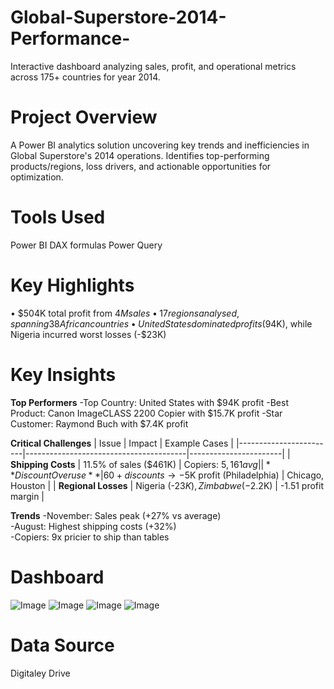 # Global-Superstore-2014-Performance-
Interactive dashboard analyzing sales, profit, and operational metrics across 175+ countries for year 2014.
# Project Overview
A Power BI analytics solution uncovering key trends and inefficiencies in Global Superstore's 2014 operations. Identifies top-performing products/regions, loss drivers, and actionable opportunities for optimization.
# Tools Used
Power BI
DAX formulas 
Power Query 
# Key Highlights
•	$504K total profit from $4M sales  
•	17 regions analysed, spanning 38 African countries 
•	United States dominated profits ($94K), while Nigeria incurred worst losses (-$23K)  
# Key Insights
**Top Performers**
-Top Country: United States with $94K profit 
-Best Product: Canon ImageCLASS 2200 Copier with $15.7K profit
-Star Customer: Raymond Buch with $7.4K profit

**Critical Challenges**
| Issue                  |              Impact                              | Example Cases         |
|------------------------|----------------------------------------|-----------------------|
| **Shipping Costs**     | 11.5% of sales ($461K)            | Copiers: $5,161 avg   |
| **Discount Overuse**   | 60+ discounts → -$5K profit (Philadelphia) | Chicago, Houston  |
| **Regional Losses**    | Nigeria (-$23K), Zimbabwe (-$2.2K)     | -1.51 profit margin  |

 **Trends**
-November: Sales peak (+27% vs average)  
-August: Highest shipping costs (+32%)  
-Copiers: 9x pricier to ship than tables  

# Dashboard
![Image](https://github.com/user-attachments/assets/12b893c0-4f30-417a-b367-b94071c0b74e)
![Image](https://github.com/user-attachments/assets/953f76b7-97f4-47bc-9325-129b07e40d3d)
![Image](https://github.com/user-attachments/assets/d2519743-defa-4e46-8199-ea59453e7f88)
![Image](https://github.com/user-attachments/assets/90207f53-4928-43ed-be6e-e7e5875bf194)


# Data Source
Digitaley Drive


